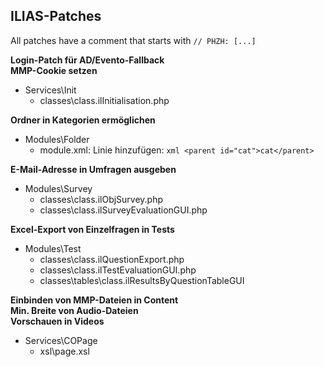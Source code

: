 ## ILIAS-Patches
All patches have a comment that starts with `// PHZH: [...]`


**Login-Patch für AD/Evento-Fallback**  
**MMP-Cookie setzen**

- Services\Init
  - classes\class.ilInitialisation.php


**Ordner in Kategorien ermöglichen**

- Modules\Folder
  - module.xml: Linie hinzufügen:
        ```xml
        <parent id="cat">cat</parent>
        ``` 
  

**E-Mail-Adresse in Umfragen ausgeben**

- Modules\Survey
  - classes\class.ilObjSurvey.php
  - classes\class.ilSurveyEvaluationGUI.php
  

**Excel-Export von Einzelfragen in Tests**

- Modules\Test
  - classes\class.ilQuestionExport.php
  - classes\class.ilTestEvaluationGUI.php
  - classes\tables\class.ilResultsByQuestionTableGUI

  
**Einbinden von MMP-Dateien in Content**  
**Min. Breite von Audio-Dateien**  
**Vorschauen in Videos**

- Services\COPage
  - xsl\page.xsl